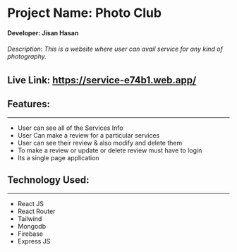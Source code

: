 # Project Name: Photo Club

#### Developer: Jisan Hasan

###### Description: This is a website where user can avail service for any kind of photography.

## Live Link: https://service-e74b1.web.app/

## Features:

---

-   User can see all of the Services Info
-   User Can make a review for a particular services
-   User can see their review & also modify and delete them
-   To make a review or update or delete review must have to login
-   Its a single page application

## Technology Used:

---

-   React JS
-   React Router
-   Tailwind
-   Mongodb
-   Firebase
-   Express JS